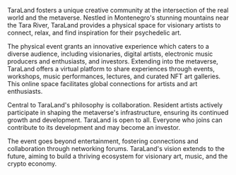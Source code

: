 TaraLand fosters a unique creative community at the intersection of the real world and the metaverse. Nestled in Montenegro's stunning mountains near the Tara River, TaraLand provides a physical space for visionary artists to connect, relax, and find inspiration for their psychedelic art.

The physical event grants an innovative experience which caters to a diverse audience, including visionaries, digital artists, electronic music producers and enthusiasts, and investors. Extending into the metaverse, TaraLand offers a virtual platform to share experiences through events, workshops, music performances, lectures, and curated NFT art galleries. This online space facilitates global connections for artists and art enthusiasts.

Central to TaraLand's philosophy is collaboration. Resident artists actively participate in shaping the metaverse's infrastructure, ensuring its continued growth and development. TaraLand is open to all.  Everyone who joins can contribute to its development and may become an investor.

The event goes beyond entertainment, fostering connections and collaboration through networking forums. TaraLand's vision extends to the future, aiming to build a thriving ecosystem for visionary art, music, and the crypto economy.
